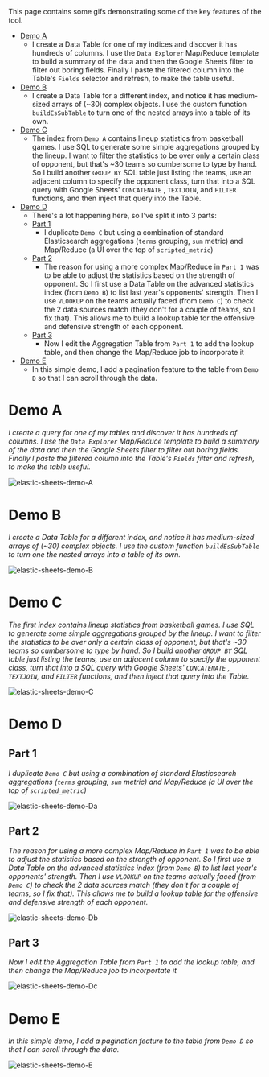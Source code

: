 This page contains some gifs demonstrating some of the key features of the tool.

* [Demo A](https://github.com/Alex-At-Home/elasticsearch-sheets/blob/master/Demos.md#demo-a)
   * I create a Data Table for one of my indices  and discover it has hundreds of columns. I use the `Data Explorer`
   Map/Reduce template to build a summary of the data and then the Google Sheets filter to filter out boring fields.
   Finally I paste the filtered column into the Table's `Fields` selector and refresh, to make the table useful.
* [Demo B](https://github.com/Alex-At-Home/elasticsearch-sheets/blob/master/Demos.md#demo-b)
   * I create a Data Table for a different index, and notice it has medium-sized arrays of (~30) complex objects.
   I use the custom function `buildEsSubTable` to turn one of the nested arrays into a table of its own.
* [Demo C](https://github.com/Alex-At-Home/elasticsearch-sheets/blob/master/Demos.md#demo-c)
   * The index from `Demo A` contains lineup statistics from basketball games. I use SQL to generate some simple
     aggregations grouped by the lineup. I want to filter the statistics to be over only a certain class of opponent,
     but that's ~30 teams so cumbersome to type by hand. So I build another `GROUP BY` SQL table just listing the teams,
     use an adjacent column to specify the opponent class, turn that into a SQL query with Google Sheets' `CONCATENATE`
     , `TEXTJOIN`, and `FILTER` functions, and then inject that query into the Table.
* [Demo D](https://github.com/Alex-At-Home/elasticsearch-sheets/blob/master/Demos.md#demo-d)
   * There's a lot happening here, so I've split it into 3 parts:
   * [Part 1](https://github.com/Alex-At-Home/elasticsearch-sheets/blob/master/Demos.md#part-1)
      * I duplicate `Demo C` but using a combination of standard Elasticsearch aggregations (`terms` grouping, `sum` metric)
      and Map/Reduce (a UI over the top of `scripted_metric`)
   * [Part 2](https://github.com/Alex-At-Home/elasticsearch-sheets/blob/master/Demos.md#part-2)
      * The reason for using a more complex Map/Reduce in `Part 1` was to be able to adjust the statistics based on
      the strength of opponent. So I first use a Data Table on the advanced statistics index (from `Demo B`) to
      list last year's opponents' strength. Then I use `VLOOKUP` on the teams actually faced (from `Demo C`) to check
      the 2 data sources match (they don't for a couple of teams, so I fix that). This allows me to build a lookup table
      for the offensive and defensive strength of each opponent.
   * [Part 3](https://github.com/Alex-At-Home/elasticsearch-sheets/blob/master/Demos.md#part-3)
      * Now I edit the Aggregation Table from `Part 1` to add the lookup table, and then change the Map/Reduce job to
        incorporate it
* [Demo E](https://github.com/Alex-At-Home/elasticsearch-sheets/blob/master/Demos.md#demo-e)
   * In this simple demo, I add a pagination feature to the table from `Demo D` so that I can scroll through the data.       

# Demo A

_I create a query for one of my tables and discover it has hundreds of columns. I use the `Data Explorer`
Map/Reduce template to build a summary of the data and then the Google Sheets filter to filter out boring fields.
Finally I paste the filtered column into the Table's `Fields` filter and refresh, to make the table useful._

![elastic-sheets-demo-A](https://user-images.githubusercontent.com/17573856/55519962-203ccb80-5648-11e9-9d64-2a573d00544b.gif)

# Demo B

_I create a Data Table for a different index, and notice it has medium-sized arrays of (~30) complex objects.
I use the custom function `buildEsSubTable` to turn one the nested arrays into a table of its own._

![elastic-sheets-demo-B](https://user-images.githubusercontent.com/17573856/55519966-2468e900-5648-11e9-9c86-d80a22ced698.gif)

# Demo C

_The first index contains lineup statistics from basketball games. I use SQL to generate some simple
     aggregations grouped by the lineup. I want to filter the statistics to be over only a certain class of opponent,
     but that's ~30 teams so cumbersome to type by hand. So I build another `GROUP BY` SQL table just listing the teams,
     use an adjacent column to specify the opponent class, turn that into a SQL query with Google Sheets' `CONCATENATE`
     , `TEXTJOIN`, and `FILTER` functions, and then inject that query into the Table._

![elastic-sheets-demo-C](https://user-images.githubusercontent.com/17573856/55519972-29c63380-5648-11e9-997f-110075eb31ce.gif)

# Demo D

## Part 1

_I duplicate `Demo C` but using a combination of standard Elasticsearch aggregations (`terms` grouping, `sum` metric)
      and Map/Reduce (a UI over the top of `scripted_metric`)_

![elastic-sheets-demo-Da](https://user-images.githubusercontent.com/17573856/55519979-2f237e00-5648-11e9-91df-9210eb8533c3.gif)

## Part 2

_The reason for using a more complex Map/Reduce in `Part 1` was to be able to adjust the statistics based on
      the strength of opponent. So I first use a Data Table on the advanced statistics index (from `Demo B`) to
      list last year's opponents' strength. Then I use `VLOOKUP` on the teams actually faced (from `Demo C`) to check
      the 2 data sources match (they don't for a couple of teams, so I fix that). This allows me to build a lookup table
      for the offensive and defensive strength of each opponent._

![elastic-sheets-demo-Db](https://user-images.githubusercontent.com/17573856/55519985-33e83200-5648-11e9-89ca-d98275e2fc26.gif)

## Part 3

_Now I edit the Aggregation Table from `Part 1` to add the lookup table, and then change the Map/Reduce job to
        incorportate it_

![elastic-sheets-demo-Dc](https://user-images.githubusercontent.com/17573856/55519990-38ace600-5648-11e9-9185-466d1baf872f.gif)

# Demo E

_In this simple demo, I add a pagination feature to the table from `Demo D` so that I can scroll through the data._

![elastic-sheets-demo-E](https://user-images.githubusercontent.com/17573856/55519995-3d719a00-5648-11e9-8410-d6b0e97ae993.gif)
